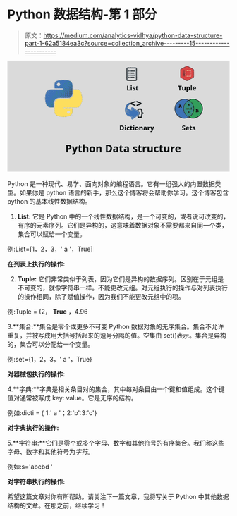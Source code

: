 # Python 数据结构-第 1 部分

> 原文：<https://medium.com/analytics-vidhya/python-data-structure-part-1-62a5184ea3c?source=collection_archive---------15----------------------->

![](img/452d9bdc45f5fb146eb2ba71698cf70d.png)

Python 是一种现代、易学、面向对象的编程语言。它有一组强大的内置数据类型。如果你是 python 语言的新手，那么这个博客将会帮助你学习。这个博客包含 python 的基本线性数据结构。

1.  **List:** 它是 Python 中的一个线性数据结构，是一个可变的，或者说可改变的，有序的元素序列。它们是异构的，这意味着数据对象不需要都来自同一个类，集合可以赋给一个变量。

例:List=[1，2，3，' a '，True]

**在列表上执行的操作:**

2. **Tuple:** 它们非常类似于列表，因为它们是异构的数据序列。区别在于元组是不可变的，就像字符串一样。不能更改元组。对元组执行的操作与对列表执行的操作相同，除了赋值操作，因为我们不能更改元组中的项。

例:Tuple = (2， **True** ，4.96

3.**集合:**集合是零个或更多不可变 Python 数据对象的无序集合。集合不允许重复，并被写成用大括号括起来的逗号分隔的值。空集由 set()表示。集合是异构的，集合可以分配给一个变量。

例:set={1，2，3，' a '，True}

**对器械包执行的操作:**

4.**字典:**字典是相关条目对的集合，其中每对条目由一个键和值组成。这个键值对通常被写成 key: value。它是无序的结构。

例如:dicti = { 1:' a '；2:'b':3:'c'}

**对字典执行的操作:**

5.**字符串:**它们是零个或多个字母、数字和其他符号的有序集合。我们称这些字母、数字和其他符号为*字符*。

例如:s='abcbd '

**对字符串执行的操作:**

希望这篇文章对你有所帮助。请关注下一篇文章，我将写关于 Python 中其他数据结构的文章。在那之前，继续学习！